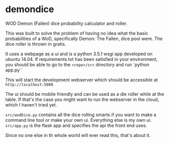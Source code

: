 # demondice
WOD Demon (Fallen) dice probability calculator and roller.

This was built to solve the problem of having no idea what the basic probabilities of a WoD, specifically Demon: The Fallen, dice pool were.  The dice roller is thrown in gratis.

It uses a webpage as a ui and is a python 3.5.1 wsgi app developed on ubuntu 14.04.  If requirements.txt has been satisfied in your environment, you should be able to go to the ``<repo>/src`` directory and run `python app.py``

This will start the development webserver which should be accessible at ``http://localhost:5000``

The ui should be mobile friendly and can be used as a die roller while at the table.  If that's the case you might want to run the webserver in the cloud, which I haven't tried yet.

``src/wodDice.py`` contains all the dice rolling smarts if you want to make a command line tool or make your own ui.  Everything else is my own ui.  ``src/app.py`` is the flask app and specifies the api the front end uses.

Since no one else in th whole world will ever read this, that's about it.

